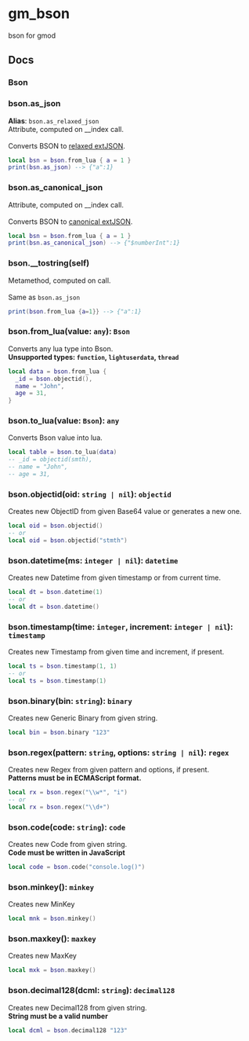 # gm_bson
bson for gmod

## Docs

### Bson

### bson.as_json
**Alias**: `bson.as_relaxed_json`<br>
Attribute, computed on __index call.<br><br>
Converts BSON to [relaxed extJSON](https://www.mongodb.com/docs/manual/reference/mongodb-extended-json/).
```lua
local bsn = bson.from_lua { a = 1 }
print(bsn.as_json) --> {"a":1}
```

### bson.as_canonical_json
Attribute, computed on __index call.<br><br>
Converts BSON to [canonical extJSON](https://www.mongodb.com/docs/manual/reference/mongodb-extended-json/).
```lua
local bsn = bson.from_lua { a = 1 }
print(bsn.as_canonical_json) --> {"$numberInt":1}
```

### bson.__tostring(self)
Metamethod, computed on call.<br><br>
Same as `bson.as_json`
```lua
print(bson.from_lua {a=1}} --> {"a":1}
```

### bson.from_lua(value: `any`): `Bson`
Converts any lua type into Bson.<br>
**Unsupported types: `function`, `lightuserdata`, `thread`**
```lua
local data = bson.from_lua {
  _id = bson.objectid(),
  name = "John",
  age = 31,
}
```

### bson.to_lua(value: `Bson`): `any`
Converts Bson value into lua.
```lua
local table = bson.to_lua(data)
-- _id = objectid(smth),
-- name = "John",
-- age = 31,
```

### bson.objectid(oid: `string | nil`): `objectid`
Creates new ObjectID from given Base64 value or generates a new one.
```lua
local oid = bson.objectid()
-- or
local oid = bson.objectid("stmth")
```

### bson.datetime(ms: `integer | nil`): `datetime`
Creates new Datetime from given timestamp or from current time.
```lua
local dt = bson.datetime(1)
-- or
local dt = bson.datetime()
```

### bson.timestamp(time: `integer`, increment: `integer | nil`): `timestamp`
Creates new Timestamp from given time and increment, if present.
```lua
local ts = bson.timestamp(1, 1)
-- or
local ts = bson.timestamp(1)
```

### bson.binary(bin: `string`): `binary`
Creates new Generic Binary from given string.
```lua
local bin = bson.binary "123"
```

### bson.regex(pattern: `string`, options: `string | nil`): `regex`
Creates new Regex from given pattern and options, if present.<br>
**Patterns must be in ECMAScript format.**
```lua
local rx = bson.regex("\\w*", "i")
-- or 
local rx = bson.regex("\\d+")
```

### bson.code(code: `string`): `code`
Creates new Code from given string.<br>
**Code must be written in JavaScript**
```lua
local code = bson.code("console.log()")
```

### bson.minkey(): `minkey`
Creates new MinKey
```lua
local mnk = bson.minkey()
```

### bson.maxkey(): `maxkey`
Creates new MaxKey
```lua
local mxk = bson.maxkey()
```

### bson.decimal128(dcml: `string`): `decimal128`
Creates new Decimal128 from given string.<br>
**String must be a valid number**
```lua
local dcml = bson.decimal128 "123"
```
